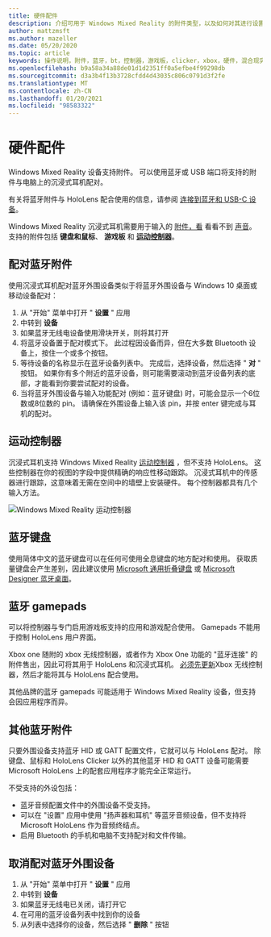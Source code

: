 ```yaml
---
title: 硬件配件
description: 介绍可用于 Windows Mixed Reality 的附件类型，以及如何对其进行设置。
author: mattzmsft
ms.author: mazeller
ms.date: 05/20/2020
ms.topic: article
keywords: 操作说明，附件，蓝牙，bt，控制器，游戏板，clicker，xbox，硬件，混合现实耳机，windows mixed reality 耳机，虚拟现实耳机，运动控制器
ms.openlocfilehash: b9a58a34a88de01d1d2351ff0a5efbe4f99298db
ms.sourcegitcommit: d3a3b4f13b3728cfdd4d43035c806c0791d3f2fe
ms.translationtype: MT
ms.contentlocale: zh-CN
ms.lasthandoff: 01/20/2021
ms.locfileid: "98583322"
---
```

# <a name="hardware-accessories"></a>硬件配件

Windows Mixed Reality 设备支持附件。 可以使用蓝牙或 USB 端口将支持的附件与电脑上的沉浸式耳机配对。

有关将蓝牙附件与 HoloLens 配合使用的信息，请参阅 [连接到蓝牙和 USB-C 设备](/hololens/hololens-connect-devices)。

Windows Mixed Reality 沉浸式耳机需要用于输入的 [附件，看](../design/gaze-and-commit.md) 看看不到 [声音](../design/voice-input.md)。 支持的附件包括 **键盘和鼠标**、 **游戏板** 和 **[运动控制器](../design/motion-controllers.md)**。

## <a name="pairing-bluetooth-accessories"></a>配对蓝牙附件

使用沉浸式耳机配对蓝牙外围设备类似于将蓝牙外围设备与 Windows 10 桌面或移动设备配对：

1. 从 "开始" 菜单中打开 " **设置** " 应用
2. 中转到 **设备**
3. 如果蓝牙无线电设备使用滑块开关，则将其打开
4. 将蓝牙设备置于配对模式下。 此过程因设备而异，但在大多数 Bluetooth 设备上，按住一个或多个按钮。
5. 等待设备的名称显示在蓝牙设备列表中。 完成后，选择设备，然后选择 " **对** " 按钮。 如果你有多个附近的蓝牙设备，则可能需要滚动到蓝牙设备列表的底部，才能看到你要尝试配对的设备。
6. 当将蓝牙外围设备与输入功能配对 (例如：蓝牙键盘) 时，可能会显示一个6位数或8位数的 pin。 请确保在外围设备上输入该 pin，并按 enter 键完成与耳机的配对。

## <a name="motion-controllers"></a>运动控制器

沉浸式耳机支持 Windows Mixed Reality [运动控制器](../design/motion-controllers.md) ，但不支持 HoloLens。 这些控制器在你的视图的字段中提供精确的响应性移动跟踪。 沉浸式耳机中的传感器进行跟踪，这意味着无需在空间中的墙壁上安装硬件。 每个控制器都具有几个输入方法。

![Windows Mixed Reality 运动控制器](../design/images/winmr-ck-1080x1080-350px.jpg)

## <a name="bluetooth-keyboards"></a>蓝牙键盘

使用简体中文的蓝牙键盘可以在任何可使用全息键盘的地方配对和使用。 获取质量键盘会产生差别，因此建议使用 [Microsoft 通用折叠键盘](https://www.microsoft.com/accessories/products/keyboards/universal-foldable-keyboard/gu5-00001) 或 [Microsoft Designer 蓝牙桌面](https://www.microsoft.com/accessories/products/keyboards/designer-bluetooth-desktop/7n9-00001)。

## <a name="bluetooth-gamepads"></a>蓝牙 gamepads

可以将控制器与专门启用游戏板支持的应用和游戏配合使用。 Gamepads 不能用于控制 HoloLens 用户界面。

Xbox one 随附的 xbox 无线控制器，或者作为 Xbox One 功能的 "蓝牙连接" 的附件售出，因此可将其用于 HoloLens 和沉浸式耳机。 [必须先更新](https://support.xbox.com/xbox-one/accessories/update-controller-for-stereo-headset-adapter)Xbox 无线控制器，然后才能将其与 HoloLens 配合使用。

其他品牌的蓝牙 gamepads 可能适用于 Windows Mixed Reality 设备，但支持会因应用程序而异。

## <a name="other-bluetooth-accessories"></a>其他蓝牙附件

只要外围设备支持蓝牙 HID 或 GATT 配置文件，它就可以与 HoloLens 配对。 除键盘、鼠标和 HoloLens Clicker 以外的其他蓝牙 HID 和 GATT 设备可能需要 Microsoft HoloLens 上的配套应用程序才能完全正常运行。

不受支持的外设包括：

* 蓝牙音频配置文件中的外围设备不受支持。
* 可以在 "设置" 应用中使用 "扬声器和耳机" 等蓝牙音频设备，但不支持将 Microsoft HoloLens 作为音频终结点。
* 启用 Bluetooth 的手机和电脑不支持配对和文件传输。

## <a name="unpairing-a-bluetooth-peripheral"></a>取消配对蓝牙外围设备

1. 从 "开始" 菜单中打开 " **设置** " 应用
2. 中转到 **设备**
3. 如果蓝牙无线电已关闭，请打开它
4. 在可用的蓝牙设备列表中找到你的设备
5. 从列表中选择你的设备，然后选择 " **删除** " 按钮